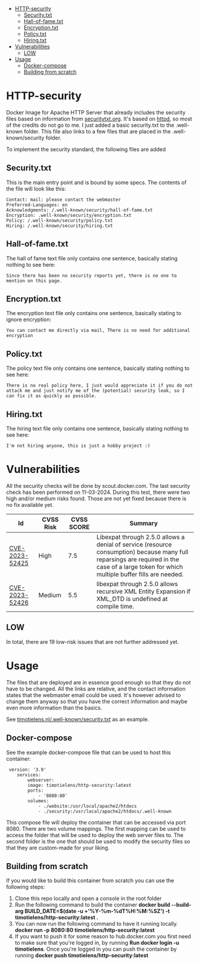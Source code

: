 <!-- TOC start (generated with https://github.com/derlin/bitdowntoc) -->

- [HTTP-security](#http-security)
   * [Security.txt](#securitytxt)
   * [Hall-of-fame.txt](#hall-of-fametxt)
   * [Encryption.txt](#encryptiontxt)
   * [Policy.txt](#policytxt)
   * [Hiring.txt](#hiringtxt)
- [Vulnerabilities](#vulnerabilities)
   * [LOW](#low)
- [Usage](#usage)
   * [Docker-compose](#docker-compose)
   * [Building from scratch](#building-from-scratch)

<!-- TOC end -->


# HTTP-security

Docker Image for Apache HTTP Server that already includes the security files based on information from [securitytxt.org](https://securitytxt.org). It's based on [httpd](https://github.com/docker-library/httpd), so most of the credits do not go to me. I just added a basic security.txt to the .well-known folder. This file also links to a few files that are placed in the .well-known/security folder.

To implement the security standard, the following files are added
## Security.txt
This is the main entry point and is bound by some specs. The contents of the file will look like this:
 
	Contact: mail: please contact the webmaster
	Preferred-Languages: en
	Acknowledgments: /.well-known/security/hall-of-fame.txt
	Encryption: .well-known/security/encryption.txt
	Policy: /.well-known/security/policy.txt
	Hiring: /.well-known/security/hiring.txt

## Hall-of-fame.txt
The hall of fame text file only contains one sentence, basically stating nothing to see here:

	Since there has been no security reports yet, there is no one to mention on this page.
## Encryption.txt
The encryption text file only contains one sentence, basically stating to ignore encryption:

	You can contact me directly via mail, There is no need for additional encryption

## Policy.txt
The policy text file only contains one sentence, basically stating nothing to see here: 

	There is no real policy here, I just would appreciate it if you do not attack me and just notify me of the (potential) security leak, so I can fix it as quickly as possible.

## Hiring.txt
The hiring text file only contains one sentence, basically stating nothing to see here:

	I'm not hiring anyone, this is just a hobby project :)

# Vulnerabilities
All the security checks will be done by scout.docker.com. The last security check has been performed on 11-03-2024. During this test, there were two high and/or medium risks found. Those are not yet fixed because there is no fix available yet.

|Id|CVSS Risk |CVSS SCORE|Summary|
|--|--|--|--|
|[CVE-2023-52425⁠](https://scout.docker.com/vulnerabilities/id/CVE-2023-52425?s=debian&n=expat&ns=debian&t=deb&osn=debian&osv=12&vr=%3E%3D2.5.0-1&utm_source=desktop&utm_medium=ExternalLink)|High|7.5|Libexpat through 2.5.0 allows a denial of service (resource consumption) because many full reparsings are required in the case of a large token for which multiple buffer fills are needed.|
|[CVE-2023-52426](https://scout.docker.com/vulnerabilities/id/CVE-2023-52426?s=debian&n=expat&ns=debian&t=deb&osn=debian&osv=12&vr=%3E%3D2.5.0-1&utm_source=desktop&utm_medium=ExternalLink)|Medium|5.5|libexpat through 2.5.0 allows recursive XML Entity Expansion if XML_DTD is undefined at compile time.|

## LOW
In total, there are 19 low-risk issues that are not further addressed yet.

# Usage
The files that are deployed are in essence good enough so that they do not have to be changed. All the links are relative, and the contact information states that the webmaster email could be used. It's however advised to change them anyway so that you have the correct information and maybe even more information than the basics.

See [timotielens.nl/.well-known/security.txt](https://timotielens.nl/.well-known/security.txt) as an example.

## Docker-compose

See the example docker-compose file that can be used to host this container:

     version: '3.9'
		services:
			webserver:
			image: timotielens/http-security:latest
			ports:
				- '8080:80'
			volumes:
				- ./website:/usr/local/apache2/htdocs
				- ./security:/usr/local/apache2/htdocs/.well-known
This compose file will deploy the container that can be accessed via port 8080. There are two volume mappings. The first mapping can be used to access the folder that will be used to deploy the web server files to. The second folder is the one that should be used to modify the security files so that they are custom-made for your liking.

## Building from scratch
If you would like to build this container from scratch you can use the following steps:

 1. Clone this repo locally and open a console in the root folder
 2. Run the following command to build the container **docker build --build-arg BUILD_DATE=$(date -u +'%Y-%m-%dT%H:%M:%SZ') -t timotielens/http-security:latest .**
3.  You can now run the following command to have it running locally. **docker run -p 8080:80 timotielens/http-security:latest**
4. If you want to push it for some reason to hub.docker.com you first need to make sure that you're logged in, by running **Run  docker login  -u  timotielens**. Once you're logged in you can push the container by running **docker push timotielens/http-security:latest**